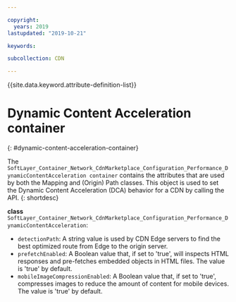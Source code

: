 ```yaml
---

copyright:
  years: 2019
lastupdated: "2019-10-21"

keywords:  

subcollection: CDN

---
```


{{site.data.keyword.attribute-definition-list}}

# Dynamic Content Acceleration container
{: #dynamic-content-acceleration-container}

The `SoftLayer_Container_Network_CdnMarketplace_Configuration_Performance_DynamicContentAcceleration container` contains the attributes that are used by both the Mapping and (Origin) Path classes. This object is used to set the Dynamic Content Acceleration (DCA) behavior for a CDN by calling the API.
{: shortdesc}

**class** `SoftLayer_Container_Network_CdnMarketplace_Configuration_Performance_DynamicContentAcceleration`:

* `detectionPath`: A string value is used by CDN Edge servers to find the best optimized route from Edge to the origin server.
* `prefetchEnabled`: A Boolean value that, if set to 'true', will inspects HTML responses and pre-fetches embedded objects in HTML files. The value is 'true' by default.
* `mobileImageCompressionEnabled`: A Boolean value that, if set to 'true', compresses images to reduce the amount of content for mobile devices. The value is 'true' by default.
